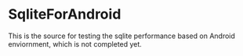 # SqliteForAndroid
This is the source for testing the sqlite performance based on Android enviornment, which is not completed yet.
